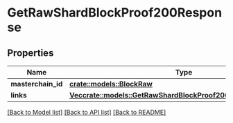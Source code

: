 # GetRawShardBlockProof200Response

## Properties

Name | Type | Description | Notes
------------ | ------------- | ------------- | -------------
**masterchain_id** | [**crate::models::BlockRaw**](BlockRaw.md) |  | 
**links** | [**Vec<crate::models::GetRawShardBlockProof200ResponseLinksInner>**](getRawShardBlockProof_200_response_links_inner.md) |  | 

[[Back to Model list]](../README.md#documentation-for-models) [[Back to API list]](../README.md#documentation-for-api-endpoints) [[Back to README]](../README.md)


